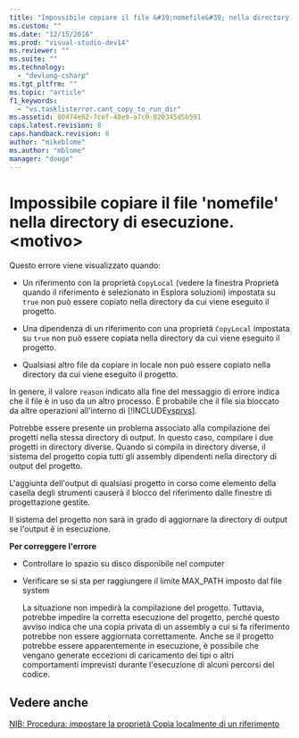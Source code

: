 ```yaml
---
title: "Impossibile copiare il file &#39;nomefile&#39; nella directory di esecuzione. &lt;motivo&gt; | Microsoft Docs"
ms.custom: ""
ms.date: "12/15/2016"
ms.prod: "visual-studio-dev14"
ms.reviewer: ""
ms.suite: ""
ms.technology: 
  - "devlang-csharp"
ms.tgt_pltfrm: ""
ms.topic: "article"
f1_keywords: 
  - "vs.tasklisterror.cant_copy_to_run_dir"
ms.assetid: 80474e62-7cef-48e9-a7c0-820345d5b591
caps.latest.revision: 8
caps.handback.revision: 8
author: "mikeblome"
ms.author: "mblome"
manager: "douge"
---
```

# Impossibile copiare il file &#39;nomefile&#39; nella directory di esecuzione. &lt;motivo&gt;
Questo errore viene visualizzato quando:  
  
-   Un riferimento con la proprietà `CopyLocal` \(vedere la finestra Proprietà quando il riferimento è selezionato in Esplora soluzioni\) impostata su `true` non può essere copiato nella directory da cui viene eseguito il progetto.  
  
-   Una dipendenza di un riferimento con una proprietà `CopyLocal` impostata su `true` non può essere copiata nella directory da cui viene eseguito il progetto.  
  
-   Qualsiasi altro file da copiare in locale non può essere copiato nella directory da cui viene eseguito il progetto.  
  
 In genere, il valore `reason` indicato alla fine del messaggio di errore indica che il file è in uso da un altro processo. È probabile che il file sia bloccato da altre operazioni all'interno di [!INCLUDE[vsprvs](../code-quality/includes/vsprvs_md.md)].  
  
 Potrebbe essere presente un problema associato alla compilazione dei progetti nella stessa directory di output. In questo caso, compilare i due progetti in directory diverse. Quando si compila in directory diverse, il sistema del progetto copia tutti gli assembly dipendenti nella directory di output del progetto.  
  
 L'aggiunta dell'output di qualsiasi progetto in corso come elemento della casella degli strumenti causerà il blocco del riferimento dalle finestre di progettazione gestite.  
  
 Il sistema del progetto non sarà in grado di aggiornare la directory di output se l'output è in esecuzione.  
  
 **Per correggere l'errore**  
  
-   Controllare lo spazio su disco disponibile nel computer  
  
-   Verificare se si sta per raggiungere il limite MAX\_PATH imposto dal file system  
  
     La situazione non impedirà la compilazione del progetto. Tuttavia, potrebbe impedire la corretta esecuzione del progetto, perché questo avviso indica che una copia privata di un assembly a cui si fa riferimento potrebbe non essere aggiornata correttamente. Anche se il progetto potrebbe essere apparentemente in esecuzione, è possibile che vengano generate eccezioni di caricamento dei tipi o altri comportamenti imprevisti durante l'esecuzione di alcuni percorsi del codice.  
  
## Vedere anche  
 [NIB: Procedura: impostare la proprietà Copia localmente di un riferimento](http://msdn.microsoft.com/it-it/dfe2ba13-f27f-4356-a481-ea67d5acacbd)